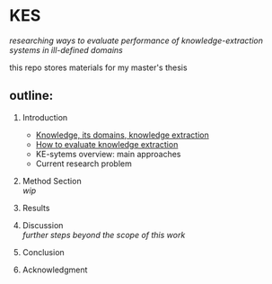 # KES
*researching ways to evaluate performance of knowledge-extraction systems in ill-defined domains*

this repo stores materials for my master's thesis

## outline:

1. Introduction
	+ [Knowledge, its domains, knowledge extraction](https://docs.google.com/document/d/1JNF5NggUo4bfCbtphZhkga_A0DXRcNziLyCwkcq6yTo/edit?usp=sharing)
	+ [How to evaluate knowledge extraction](https://docs.google.com/document/d/1Bc3fCfhboy7L6ruEeUZJtI1JApBt3ZAMIePZ6uTixlg/edit?usp=sharing)
	+ KE-sytems overview: main approaches
	+ Current research problem 

2. Method Section<br>
	*wip*
3. Results


4. Discussion<br>
	*further steps beyond the scope of this work*

5. Conclusion

6. Acknowledgment
